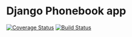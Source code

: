 # Django Phonebook app
 
[![Coverage Status](https://coveralls.io/repos/github/klebanoff/Django-Phonebook-app/badge.svg?branch=main)](https://coveralls.io/github/klebanoff/Django-Phonebook-app?branch=main)
[![Build Status](https://app.travis-ci.com/klebanoff/Django-Phonebook-app.svg?branch=main)](https://app.travis-ci.com/klebanoff/Django-Phonebook-app)
